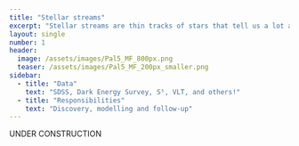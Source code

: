 ```yaml
---
title: "Stellar streams"
excerpt: "Stellar streams are thin tracks of stars that tell us a lot about the structure of our Galaxy"
layout: single
number: 1
header:
  image: /assets/images/Pal5_MF_800px.png
  teaser: /assets/images/Pal5_MF_200px_smaller.png
sidebar:
  - title: "Data"
    text: "SDSS, Dark Energy Survey, S⁵, VLT, and others!"
  - title: "Responsibilities"
    text: "Discovery, modelling and follow-up"
---
```




UNDER CONSTRUCTION

